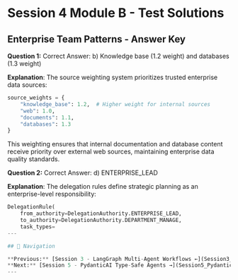 # Session 4 Module B - Test Solutions

## Enterprise Team Patterns - Answer Key

**Question 1:** Correct Answer: b) Knowledge base (1.2 weight) and databases (1.3 weight)  

**Explanation**: The source weighting system prioritizes trusted enterprise data sources:
```python
source_weights = {
    "knowledge_base": 1.2,  # Higher weight for internal sources
    "web": 1.0,
    "documents": 1.1,
    "databases": 1.3
}
```

This weighting ensures that internal documentation and database content receive priority over external web sources, maintaining enterprise data quality standards.

**Question 2:** Correct Answer: d) ENTERPRISE_LEAD  

**Explanation**: The delegation rules define strategic planning as an enterprise-level responsibility:
```python
DelegationRule(
    from_authority=DelegationAuthority.ENTERPRISE_LEAD,
    to_authority=DelegationAuthority.DEPARTMENT_MANAGE,
    task_types=
---

## 🧭 Navigation

**Previous:** [Session 3 - LangGraph Multi-Agent Workflows ←](Session3_LangGraph_Multi_Agent_Workflows.md)
**Next:** [Session 5 - PydanticAI Type-Safe Agents →](Session5_PydanticAI_Type_Safe_Agents.md)
---
